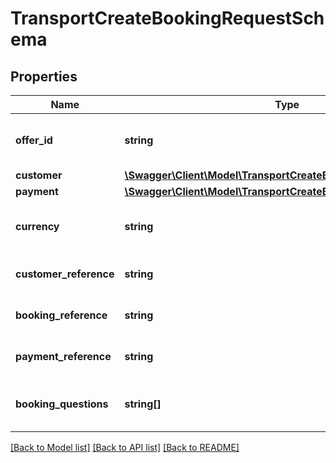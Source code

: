 # TransportCreateBookingRequestSchema

## Properties
Name | Type | Description | Notes
------------ | ------------- | ------------- | -------------
**offer_id** | **string** | Unique identifier for the offer. | [optional] 
**customer** | [**\Swagger\Client\Model\TransportCreateBookingCustomerSchema**](TransportCreateBookingCustomerSchema.md) |  | [optional] 
**payment** | [**\Swagger\Client\Model\TransportCreateBookingPaymentSchema**](TransportCreateBookingPaymentSchema.md) |  | [optional] 
**currency** | **string** | Currency used for the booking. | [optional] 
**customer_reference** | **string** | Customer reference identifier. | [optional] 
**booking_reference** | **string** | Booking reference identifier. | [optional] 
**payment_reference** | **string** | Payment transaction reference. | [optional] 
**booking_questions** | **string[]** | Questions related to booking the transport. | [optional] 

[[Back to Model list]](../../README.md#documentation-for-models) [[Back to API list]](../../README.md#documentation-for-api-endpoints) [[Back to README]](../../README.md)


